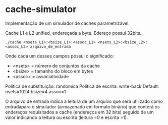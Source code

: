 # cache-simulator
Implementação de um simulador de caches parametrizável.

Cache L1 e L2 unified, endereçada a byte.
Edereço possui 32bits.

`./cache <nsets_L1>:<bsize_L1>:<assoc_L1> <nsets_L2>:<bsize_L2>:<assoc_L2> arquivo_de_entrada`

Onde cada um desses campos possui o significado:
- \<nsets> = número de conjuntos da cache
- \<bsize> = tamanho do bloco em bytes
- \<assoc> = associatividade

Política de substituição: randomica
Política de escrita: write-back
Default: nsets=1024 bsize=4 assoc=1

O  arquivo de entrada indica a leitura de um arquivo que será utilizado como entradapara o simulador (armazenado em formato binário) que conterá os endereços requisitados a cache (endereços em 32 bits) seguido de um valor indicando a leitura ou escrita (leitura =0 e escrita =1).
